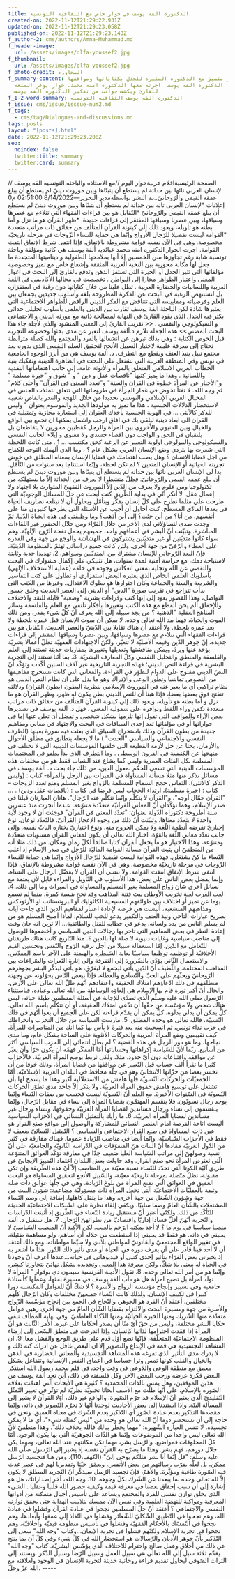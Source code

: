 ```yaml
---
title: الدكتورة الفة يوسف في خوار خاص مع الثقافيه التونسيه
created-on: 2022-11-12T21:29:22.931Z
updated-on: 2022-11-12T21:29:23.058Z
published-on: 2022-11-12T21:29:23.140Z
f_author-2: cms/authors/Amna-Muhammad.md
f_header-image:
  url: /assets/images/olfa-youssef2.jpg
f_thumbnail:
  url: /assets/images/olfa-youssef2.jpg
f_photo-credit: المحاوره
f_summary-content: حوار متميز مع الدكتوره المثيره للجدل بكتاباتها ومواقفها
  وافكارها الدكتوره الفه يوسف  اجرته معها الدكتوره امنه محمد. حوار يوفر المتعه
  للقارئ ويكشف جوانب من تفكير الدكتوره الفه يوسف
f_1-2-word-summary: الدكتوره الفه يوسف الثقافيه التونسيه
f_issue: cms/issue/isssue-num2.md
f_tags:
  - cms/tag/Dialogues-and-discussions.md
tags: posts
layout: "[posts].html"
date: 2022-11-12T21:29:23.208Z
seo:
  noindex: false
  twitter:title: summary
  twitter:card: summary
---
```

الصفحة الرئيسيةاقلام عربيةحوار اليوم //مع الاستاذه والباحثه التونسيه الفه يوسف //لإنسان العربي تائها بين حداثة لم يستطع أن يتبنّاها وبين موروث دينيّ لم يستطع أن يبلغ عمقه القيمي والرّوحانيّ..تم النشر بواسطةمدير التحرير—8/14/2022 02:51:00 م0 إعلانات *لإنسان العربي تائه  بين حداثة لم يستطع أن يتبنّاها وبين موروث دينيّ لم يستطع أن يبلغ عمقه القيمي والرّوحانيّ *التّقابل هو بين قراءات الفقهاء الّتي تتلاءم مع عصرها وسياقها، وبين عصرنا وسياقها المفتقر إلى قراءات جديدة. *ظهر القرآن هو ما نزل و أما بطنه هو تأويله، ويعود ذلك إلى كينونة القرآن المتألف من حقائق ذات مراتب متعددة *القوامة ليست تفضيلا للرّجال الأزواج وإنّما هي حماية للنساء الزّوجات في مرحلة تاريخيّة مخصوصة. وهي في الآن نفسه قوامة مشروطة بالإنفاق، فإذا انتفى شرط الإنفاق انتفت القوامة. اجرت  الحوار الدكتوره امنه محمد عبائديه ألفة يوسف هي كاتبة ومؤلفة وباحثة تونسية شابة رغم تجاوزها سن الخمسين إلا أنها بملامحها الطفولية و ديناميتها المتجددة ما جعل لها مكانة محورية بين النخبة العربية المثقفة وإشعاع خاص مع تميز وخصوصية مؤلفاتها التي تثير الجدل أو الحيرة التي تستفز الذهن وتدفع بالقارئ إلى البحث في أغوار المعنى واعتبار الظواهر مجازا إلى البواطن .     تخصصت في مجالها الأكاديمي في اللغة العربية واللسانيات والحضارة العربية . تطل علينا من خلال كتاباتها دون رغبة في استفزازه بل لتستنهض الرغبة في البحث عن الفكرة المطروحة بلغة وأسلوب جديدين يجمعان بين العلم وفرضياته ومقاييسه التى تتناقض مع الفكر الديني الرافض للظواهر الاجتماعية التي يعتبرها شاذة لكن الباحثة الفة يوسف تقارب بين الدينى والعلمي بأسلوب تحليلي حداثي يكثر فيه الجدل الذي يقود القارئ في النهاية لمصالحة ذاتية مع مورثه الديني و الاجتماعي و السيكولوجي والنفسي . << تقريب القارئ إلى المعنى المنشود والذي لأجله جاء هذا البحث المضني>> هذه الجملة تلازم د.ألفة يوسف لتعبر عن مدى بحثها وخضوعه للتجربة قبل الخوض الكتابة ؛ وهي بذلك تبرهن عن انشغالها بالفرد والمجتمع والله كصلة مترابطة تحتاج إلى معرفة عليمة لاختيار السبيل الأنجح لتحقيق السلم النفسي الذي بدوره يعد مجتمع نبيل ينبذ العنف ويقطع مع التطرف. د. ألفة يوسف  هي من أبرز الوجوه الجامعية في تونس وفي المنطقة العربية التي تشتعل على البحث في الظاهرة الدينية وتفكيك بنية الخطاب العربي الاسلامي المتعلق بالمرأة والأنوثة عامة، إلى جانب اهتماماتها النقدية واللسانية . وهذا ما يميز كتبها "ناقصات عقل و دين " و " شوق و "حيرة مسلمة " و"الأخبار عن المرأة خطوة في القران والسنة" و"تعدد المعنى في القرآن" وأحلى كلام" ثم وجه الله. لا تفتأ تخوض في غمار الجرأة في طروحاتها التي تتعلق بتمثلات الجنس في المخيال العربي الإسلامي والتونسي تحديدا من خلال اللهجة والتندر بالفاض شعبية لاستحضار الدلالات الجنسية ، هذا ما تميز به مولودها الجديد والموسوم بعنوان " وليس للذكر كالأنثى  ... في الهوية الجنسية يأخذك العنوان إلى استعارة مجازية وتمثيلية في القران الى ابعاد دينية ليلقي بك في افاق ارحب واشمل يمكنها ان تجمع بين الواقع والخيال وبين الدنيوي والأخروي بين المرأة والرجل كقطبين محورين لا يتقاطعان بل يلتقيان في الحق و الواجب دون اقصاء جسدي ولا معنوي و إيلاء الجانب النفسي والسيكولوجي والبيولوجي اولوية التعبير عن الرغبة كحق مكتسب ... 1 . متى كانت اللحظة التي شعرت بها بتردي وضع الإنسان العربي بشكل عام ؟ ، وما الذي ألهمك التوجه للكفاح من اجل قضايا الإنسان ؟ وهل يصب اهتمامك في قضايا الإنسان  بمعناه المطلق في خوض تجربته الحياتية أو الإنسان المتدين ؟ لم تكن لحظة، وإنّما استنتاجا بعد سنوات من التّأمّل. بدا لي الإنسان العربي تائها بين حداثة لم يستطع أن يتبنّاها وبين موروث دينيّ لم يستطع أن يبلغ عمقه القيمي والرّوحانيّ. فظلّ منشطرا لا يعرف من الحداثة إلاّ ما يستهلكه من تكنولوجيا ومن علوم ولا يعرف من الدّين إلاّ الموروث الفقهيّ المتوارث بلا اجتهاد ولا إعمال عقل. لا أنكر أنّي في بداية الطّريق كنت أبحث عن حلّ للمسائل الوجوديّة التي طرحت علي مثلما تطرح على كلّ إنسان يفكّر ويتأمّل ويحاول أن لا تبتلعه تصاريف الحياة في بعدها المادّي المسطّح. كنت أحاول أن أجيب عن الأسئلة التي يطرحها كثيرون منا على أنفسهم. من أنا؟ من أين جئت؟ إلى أين أذهب؟ وما وظيفتي في هذه الحياة الدّنيا. ثمّ وجدت صدى لتساؤلاتي لدى الآخر من خلال القرّاء ومن حلال الحضور عبر اللقاءات المباشرة. وتبيّنت أنّ البشر في أعماقهم واحد، جميعهم يحمل نفخة الرّوح الإلهيّة. وهم سواء كانوا متديّنين أو غير متديّنين يشتركون في الهشاشة والوجع من جهة وفي القدرة على العطاء والرّقيّ من جهة أخرى. ولئن كانت جميع دراساتي تهتمّ بالمنظومة الدّينيّة، فإنّ البعد الرّوحاني للإنسان مشترك بين المتديّنين وسواهم. 2. تهديدا جدية وثابتة لاستباحة دمك، مع حراسة أمنية لمدة سنوات، هل تثنيكي على إكمال مشوارك في البحث والتقصي عن الله وتجليه بمعنى انعكاس وجوده في خلقه (عملية الاستخلاف الإلهي) بأسلوبك العلمي الخاص الذي يعتبره البعض استفزازي أو تطاول على كتب التفاسير والشريعة والسنة والجماعة وكأن اجترارها هو سلوك الاعتدال.. وغيرها من الكتب التي بدأت تتراجع في تقريب  صورة "الدين" أو الديني إلى العصر الحديث وخلق جسور التواصل، وهذا القصور يعود إلى إنها كتب وقراءات بشرية "وضعية" قابلة للنقد والاختلاف وللإخفاق ألم يحن القطع مع هذه الكتب وتغييرها بأفكار تلتقي مع العلم والفلسفة وسائر المناهج العقلية "الذهنية ؟ من يجد سبيله إلى الله يعرف أنّ كلّ شيء بقدر، ومن ذلك الموت والحياة، فهما بيد الله تعالى وحده. لا يمكن أن يموت الإنسان قبل عمره بلحظة ولا بعد عمره بلحظة.  ولا أعتقد أن هناك تقابلا بين الدّينيّ والعصر الحديث. التّقابل هو بين قراءات الفقهاء الّتي تتلاءم مع عصرها وسياقها، وبين عصرنا وسياقها المفتقر إلى قراءات جديدة. إنّ جوهر الدّين وقيمه الأصليّة لا تتغيّر، ولكنّ الاجتهادات الفقهيّة تظلّ أعمالا بشريّة يؤخذ عنها ويردّ، ويمكن مناقشتها وتعديلها وتغييرها بمقاربات حديثة تستند إلى العلم والفلسفة والمنطق والتحليل النفسي وكلّ المعارف البشريّة. 3. بما أنّنا نستند إلى التجربة البشرية في قراءة النص الديني؛ فهذه التجربة التاريخية عبر آلاف السنين أكّدت وتؤكّد أنّ النصّ الديني مفتوح على الدوام لتطوّر في القراءة، والمعاني التي كانت تستخرج مفاهيمها من النصوص تماشيا وتطور الوعي والإدراك وهو ما يدل على ان نظام النص الديني هو نظام تراكبي أي ما يعبر عنه في الموروث الإسلامي بنظرية البطون (بطون القران) ودلالته تنفتح فوق بعضها بعضا، فإذا هبنا أن للنص الديني بطن يكون له  ظهر، وظهر القرآن هو ما نزل و أما بطنه هو تأويله، ويعود ذلك إلى كينونة القرآن المتألف من حقائق ذات مراتب متعددة تكمن وراء اللفظ وتوافره على شمولية المعنى . فهل د. ألفة يوسف في تصديرها بعض الآراء والمواقف التي تقول إنها تلزمها بشكل شخصي و تفضل أن تعلن عنها إما في حواراتها أو في مؤلفاتها تعد إحدى السباقات في البحث والاجتهاد في معاني ومفاهيم جديدة من بطون القرآن وذلك باستخراج السياق الذي بعثت فيه سورة بعينها (الظرف النفسي والاجتماعي والسياسي "الحدث" ) ما لا يجعله يتطابق في مطلق الأحوال والأزمان، بحثا عن حل لأزمة القطيعة التي خلفتها المؤسسات الدينية التي لا تختلف في منهجها عن الكنيسة في القرون الوسطى . وما التطرف الذي بدأ يطفو في المجتمعات المسلمة بكل الفئات العمرية وليس كما يشاع عند الشباب فقط هو من مخلفات هذه المؤسسات الدينية التي تسعى للحكم بمعول الدين، من ذلك جاء بحث د. ألفة يوسف في مسائل نذكر منها مثلا مسألة المساواة في الميراث بين الرجل والمرأة-  كتاب : (وليس الذكر كالأنثى)، التماس حجج السماح للمسلمة بالزواج بغير المسلم ومنع تعدد الزوجات –كتاب : (حيرة مسلمة)، ارتداء الحجاب ليس فرضا في كتاب : (ناقصات عقل ودين) . ... "القرآن حمّال أوجه"، و"القرآن لا يتكلّم وإنّما تتكلّم عنه الرّجال". هاتان العبارتان قيلتا في صدر الإسلام، وهما تؤكّدان أنّ المعاني القرآنيّة متعدّدة متنوّعة. عندما أنجزت منذ عشرين سنة أطروحة دكتوراه الدّولة بعنوان: "تعدّد المعنى في القرآن" فوجئت أن لا وجود لآية واحدة لا يتعدّد معناها. وتبيّنت أنّ ذلك من وجوه الإعجاز القرآنيّ. فالتّعدّد نوعان، نوع إجباريّ تفرضه أنظمة اللّغة ولا يمكن الخروج منه، ونوع اختياريّ يختاره الباثّ نفسه. وإلى جانب تعدّد معاني اللّغة بالقوّة، اختار الله تعالى أن يكون لمعاني القرآن مستويات متعدّدة ومتنوّعة، وهذا الاختيار هو ما يجعل القرآن كتابا صالحا لكلّ زمان ومكان. من ذلك مثلا أنه من المنطقيّ أن يثبت القرآن مسألة القوامة الماليّة للرّجل في صدر الإسلام إذ أغلب النّساء ما كنّ يشتغلن. فهذه القوامة ليست تفضيلا للرّجال الأزواج وإنّما هي حماية للنساء الزّوجات في مرحلة تاريخيّة مخصوصة. وهي في الآن نفسه قوامة مشروطة بالإنفاق، فإذا انتفى شرط الإنفاق انتفت القوامة. ولا ننسى أن القرآن لا يفضّل الرجال على النساء، وإنما يفضل بعض الناس على بعض. هذا الأسلوب في التّأويل والقراءة قابل لأن يعتمد مع نسائل أخرى شأن زواج المسلمة بغير المسلم والمساواة في الميراث وما إلى ذلك. 4. لعب الغرب لعبة تخريب الأوطان ببث فتنة المذاهب وقد نجح بنسبة كبيرة، بينما لم نسمع يوما عن تميز أو اختلاف بين طوائفهم المسيحية الكاثوليك أو البروتستانت او الأرثوذكس ومذاهبهم المتشعبة، أليست هي فرصة لإعادة اعتبار لمفاهيم الدين الذي جاءت آياته بصريح عبارات التآخي ونبذ العنف والتكفير يدعو للحب للسلام، لماذا أصبح المسلم هو من لم يسلم الناس من يده ولسانه، يدعو في خطابه للقتل والطائفية...  ألا ترين انه حان وقت إعادة النظر في بعض المفاهيم التي تاجر بها رجالات الدين السياسي و أخضعوها للوصول إلى مناصب سياسية وغايات دنيوية لا صلة لها بالدين ؟. منذ التّاريخ كانت هناك طريقتان للتّعامل مع الدّين. إمّا استعماله سبيلا من أجل ترقية الرّوح والنّفس وتحسين القيم الأخلاقيّة أو توظيفه توظيفا سياسيّا بغاية السّيطرة والهيمنة على الآخر باسم المقدّس. والاستعمال الثّاني يؤدّي بالضّرورة إلى التفرقة وإلى إثارة النّعرات والصّراعات بين المذاهب المختلفة. واللّطيف أنّ الدّين يأتي ليجمع لا ليفرّق، هو يأتي ليذكّر البشر بجوهرهم الرّوحانيّ ويحثّهم على الحبّ والتّسامح والعطاء، فإذا ببعض النّاس يحوّلونه عن وجهته منطلقهم في ذلك ادّعاؤهم امتلاك الحقيقة واعتقادهم أنّهم ظلّ الله تعالى على الأرض، والحال أنّ أكبر ثورة قام بها الإسلام هي إلغاؤه الوساطة بين الله تعالى وعباده، فباستثناء الرّسول صلى الله عليه وسلّم الّذي تصدّى للإجابة عن أسئلة المسلمين طيلة حياته، ليس هناك شخص ولا مؤسّسة من حقّها أن تدّعي امتلاك الحقيقة، أو أن تتكلّم باسم الله تعالى. كلٌّ يمكن أن يدلي بدلوه، كلٌّ يمكن أن يقدّم قراءته لكن على الجميع أن يعوا أنّهم في فلك النّسبيّة، فالله تعالى هو وحده المطلق. 5. مارست السياسة من خلال التحزب وانخراطك في حزب نداء تونس، ثم انسحبت منه بعد فترة لا بأس بها كما انك من المناصرات للمرأة، كيف تقييمين وضع المرأة العربية والحركات الأنثوية على الساحة بشكل عام، وما مدى نجاحها، وما هو دور الرجل في هذه القضية ؟ لم يطل انتمائي إلى الحزب السياسي أكثر من أسابيع، ربّما لأنّ للسّياسة إكراهاتها وحساباتها أمّا المفكّر فهمّه أن يكون حرّا وأن يعبّر عن مواقفه واقتناعاته دون أيّ حدود. مثلا، ولكي نربط بوضع المرأة العربيّة، فالأحزاب كثيرا ما تقرأ ألف حساب قبل التّعبير عن مواقفها من قضايا المرأة، وذلك خوفا من أن تخسر بعضا من خزّانها الانتخابيّ وهو في جلّه محافظ في البلدان العربية الإسلاميّة. أمّا الجمعيّات والحركات النّسويّة فلها هامش من الاستقلالية أكبر وهذا ما يسمح لها بأن تشتغل على توسيع هامش حقوق المرأة العربيّة. ولا ينكر إلاّ جاحد مدى تطوّر الحركات النّسويّة في السّنوات الأخيرة. مع العلم أنّ النّسويّة ليست فخسب من صفات النّساء وإنّما يوجد رجال نسويّون. فلا ينقسم المهتمّون بقضايا المرأة إلى نساء في مقابل الرّجال، وإنّما ينقسمون إلى نساء ورجال مساندين لقضايا المرأة العربيّة وحقوقها، ونساء ورجال غير مساندين لقضايا المرأة العربيّة. 6. ما رأيك بالتمثيل النسائي في الاحزاب السياسية أليست اتاحة الفرصة امام العنصر النسائي للمشاركة والوصول إلى مواقع صنع القرار هو عين ذات المساواة في صنع القرار الاجتماعي والسياسي ؟ التّمثيل النّسائيّ ضعيف لا فقط في الأحزاب السّياسيّة، وإنّما أيضا في مناصب الرّيادة عموما. فهناك مفارقة في كثير من الدّول العربيّة مفادها أنّ البنات هنّ المتفوّقات في الدّراسة الثّانويّة والجامعيّة على أنّ نسبة وصولهنّ إلى مراتب السّياسة العليا ضعيف جدّا في مفارقة تؤكّد العوائق المتنوّعة الّتي تعترض المرأة نحو صنع القرار. وقد حاولت بعض البلدان اعتماد التّمييز الإيجابيّ عن طريق آليّة الكوتا الّتي تحدّد للنّساء نسبة معيّنة من المناصب إلاّ أنّ هذه الطّريقة وإن تكن مقبولة، تظلّ متّصلة بمرحلة تاريخيّة معيّنة، والسّبيل الأنجع لتحقيق المساواة هو البحث العميق في العوائق الّتي تمنع المرأة من بلوغ الرّيادة، وهي في جلّها عوائق ذات صلة وثيقة بالعقليّات الاجتماعيّة الّتي تجعل المرأة ذات مسؤوليّة مضاعفة: شؤون البيت من جهة وشؤون الشّغل من جهة أخرى، وهذا ما يثقل كاهلها. إضافة إلى وصم النّساء المشتغلات بالشّأن العامّ وصما سلبيّا، ويكفي إلقاء نظرة على الشّبكات الاجتماعيّة الحديثة للتّأكّد من ذلك. ولكنّي أعتبر أنّ مستقبل ريادة النّساء في الطّريق إذ أثبتت الدّراسات والتّجربة أنّهنّ أقلّ فسادا إداريّا واقتصاديّا من نظرائهنّ الرّجال. 7. هل ستقبل د. ألفة منصبا سياسيا في يوم ما ؟ لا أحد يمكنه الرّجم بالغيب. لكن الأكيد أنّ المنصب السّياسيّ لا يعنيني في ذاته. هو فقط قد يعنيني إذا استطعت من خلاله أن أساهم، ولو مساهمة ضئيلة، في تغيير الواقع المجتمعيّ والقانونيّ لمواطني بلادي ولا سيّما مواطناته. ومع ذلك أعتقد أن لا أحد فينا قادر على أن يعرف دوره في الحياة أو مدى تأثير ذلك الدّور. هذا ما أشعر به إذ يخبرني بعض القرّاء بتأثير إحدى كتبي أو فيديوهاتي في حياته...عندها أعرف أنّ وجودنا في الحياة له معنى بلا شكّ، ولكن معرفة هذا المعنى وتحديده بشكل نهائيّ يتجاوزنا كبشر، وإنّما هو من أمر الله تعالى وحده. 8. تقول الأديبة الفرنسية سيمون دي بوفوار " المرأة لا تولد امرأة بل تصبح امرأة هل هو دأب ألفة يوسف في مسيرة بحثها، وعملها كأستاذة جامعية وفي تسيير وإنجاح مؤسسة الزواج والأسرة  ؟ لا شكّ أنّ للعوامل المكتسبة دورا كبيرا في تكييف الإنسان. ولذلك كانت النّساء جميعهنّ مختلفات وكان الرّجال كلّهم مختلفين. أعتقد أنّ الفرد هو الجوهر، والنّجاح في الجمع بين إنجاح مؤسّسة الزّواج والأسرة من جهة ومسيرة البحث والالتزام بقضايا الشّأن العامّ من جهة أخرى رهين عوامل متعدّدة منها الشّريك ومنها الخبرة الحياتيّة ومنها الذّكاء العاطفيّ. وفي نهاية المطاف تبقى حكايا البشر مختلفة، وليس من حقّ أيّ منّا أن يصدر أحكاما على غيره. الأمر الثّابت هو أنّ المرأة إذا فقدت احترامها لذاتها كإنسان، وإذا اندرجت في منطق السّعي إلى إرضاء المنظومة الاجتماعيّة المتخلّفة، فإنّها تضع أوّل قدم على طريق الوجع والفشل معا. 9. ان المشاهد التجسيدية هي قمة في الإبداع والتصوير إلا ان البعض غافل عن ادراك كنه ذلك و لا يدرك مدى التأثير الذي تفرغه هذه المشاهد التجسيدية والمعاني الحضارية في الذهن والخيال والقلب كونها تمس وترا حساسا في أعماق النفس الإنسانية وتتفاعل بشكل معمق مع منطقة الوعي واللاوعي في وقت واحد، في فلم محمد رسول الله استنكر البعض فكرة عرضه ورحب البعض الآخر وكل فلسفته في ذلك، أين نجد ألفة يوسف من هذين الموقفين، وهل يمس بالذات المحمدية ؟ كثيرة هي الأبحاث الّتي اهتمّت بعلاقة الصّورة بالإسلام، على أنّها ظلّت مع الأسف أبحاثا نخبويّة نظريّة لم تؤثّر في تغيير التّمثّل التّقليديّ الّذي يعتبر أنّ الإسلام قد حرّم الصّورة. والواقع غير ذلك، أوّلا القرآن لا يشير إلى المسألة البتّة. وإذا استندنا إلى بعض الأحاديث لوجدنا أنّها لا تحرّم التّصوير في ذاته، وإنّما مقصدها التذكير بعدم عبادة الصّور أي التّذكير بعدم الشّرك في معناه العميق. ونحن في حاجة إلى أن نستحضر دوما أنّ الله تعالى هو وحده من "ليس كمثله شيء"، أي ما لا يمكن تجسيده. لا ننسى العبارة الشّهيرة: "مهما يخطر ببالك فالله بخلاف ذلك". وهذا منطقيّ لأنّ الله تعالى ليس واحدا من الموضوعات وإنّما هو الذّات الجوهريّة الّتي بها يكون الوجود. أمّا كلّ المخلوقات فمواضيع. والرّسل بشر، مهما تكن مكانتهم عند الله تعالى، ومهما يكن جلال دورهم، فهم بشر. وهذا ما يصرّح به القرآن نفسه إذ يشير إلى الرّسول صلّى الله عليه وسلّم: "قل إنّما أنا بشر مثلكم يوحى إليّ" (الكهف،110). ومن هنا فتجسيد الرّسل ممكن، بل لعلّه يقرّب رسالتهم من بعض الأنفس، ويعمّق حبّنا وتقديرنا لهم في عصر غدت فيه الصّورة طاغية ومؤثّرة. والأهمّ، فإنّ تجسيد الرّسل سيذكّر أنّ التّجريد المطلق لا يكون إلاّ لله تعالى وحده بما يبعدنا عن الشّرك بكلّ وجوهه. 10. وجه الله، أخر إصداراتك، هل هو إشارة إلى ان سبب إخفاق بعضنا في معرفة قيمة وكيفية حضور الله قلبيا وعقليا . الشيء الذي يخلق توازن نفسي للفرد والمجتمع ويساعد على تأسيس أجيال متمكنة من أدواتها المعرفية ومواكبة للنهضة العلمية وفي نفس الآن ممسك بتلابيب الهداية حتى يحقق توازنه النفسي والاجتماعي ؟ أعتقد أنّ جلّ المسلمين نجحوا في عبادة القرآن وفشلوا في عبادة الله، وهم نجحوا في التّطبيق الشّكليّ للشّعائر وفشلوا في النّفاذ إلى عمقها وأبعادها، وهم نجحوا في التّمسّك بالأحكام الفقهيّة وفشلوا في تأسيس منظومة قيميّة وأخلاقيّة، وهم نجحوا في تجربة الإسلام ولكنّهم فشلوا في تجربة الإيمان...وكتاب "وجه الله" سعي إلى التّذكير بأنّ جوهر الأديان والرّسالات هو استحضار الله في كلّ شيء وفي كلّ آن بما ينتج عن ذلك من أخلاق وعمل صالح واحترام للاختلاف الّذي يؤسّس البشريّة. كتاب "وجه الله" يقدّم ثلاثة سبل إلى الله تعالى هي سبيل العمل وسبيل الرّضا وسبيل الذّكر. ويستند إلى التراث الصّوفي ليحاول تقديم قراءة روحانية حديثة لتجربة الإنسان في الوجود ولعلاقته مع الله عزّ وجلّ. -----